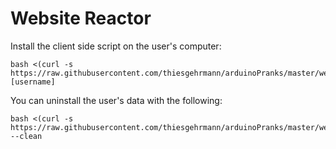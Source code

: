 # Website Reactor

Install the client side script on the user's computer:

    bash <(curl -s https://raw.githubusercontent.com/thiesgehrmann/arduinoPranks/master/websiteReactionPrank/run.sh) [username]

You can uninstall the user's data with the following:

    bash <(curl -s https://raw.githubusercontent.com/thiesgehrmann/arduinoPranks/master/websiteReactionPrank/run.sh) --clean
